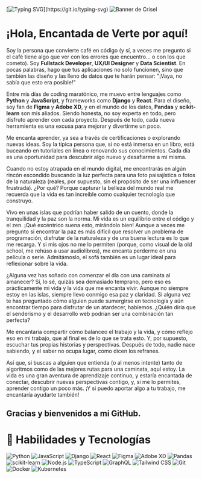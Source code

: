 [![Typing SVG](https://readme-typing-svg.demolab.com?font=Poppins&weight=300&size=80&pause=1000&color=A793F7&background=FFF9F000&width=1500&height=200&lines=Hello%2C+World!+...+I'm+Crisel%F0%9F%AA%BB;Welcome+to+my+GitHub+Profile!;Designing+and+coding+with+passion;Explore+my+work+and+let%E2%80%99s+connect!)](https://git.io/typing-svg)
![Banner de Crisel](https://github.com/CriselPy/CriselPy/blob/main/Banner%20Crisel.gif)


# ¡Hola, Encantada de Verte por aquí!

Soy la persona que convierte café en código (y sí, a veces me pregunto si el café tiene algo que ver con los errores que encuentro… o con los que cometo). Soy **Fullstack Developer**, **UX/UI Designer** y **Data Scientist**. En pocas palabras, hago que tus aplicaciones no solo funcionen, sino que también las diseño y las lleno de datos que te harán pensar: "¡Vaya, no sabía que esto era posible!"

Entre mis días de coding maratónico, me muevo entre lenguajes como **Python** y **JavaScript**, y frameworks como **Django** y **React**. Para el diseño, soy fan de **Figma** y **Adobe XD**, y en el mundo de los datos, **Pandas** y **scikit-learn** son mis aliados. Siendo honesta, no soy experta en todo, pero disfruto aprender con cada proyecto. Después de todo, cada nueva herramienta es una excusa para mejorar y divertirme un poco.

Me encanta aprender, ya sea a través de certificaciones o explorando nuevas ideas. Soy la típica persona que, si no está inmersa en un libro, está buceando en tutoriales en línea o renovando sus conocimientos. Cada día es una oportunidad para descubrir algo nuevo y desafiarme a mí misma.

Cuando no estoy atrapada en el mundo digital, me encontrarás en algún rincón escondido buscando la luz perfecta para una foto paisajística o fotos de la naturaleza (reales, por supuesto, sin el propósito de ser una influencer frustrada). ¿Por qué? Porque capturar la belleza del mundo real me recuerda que la vida es tan increíble como cualquier tecnología que construyo.

Vivo en unas islas que podrían haber salido de un cuento, donde la tranquilidad y la paz son la norma. Mi vida es un equilibrio entre el código y el zen. ¡Qué excéntrico suena esto, mirándolo bien! Aunque a veces me pregunto si encontrar la paz es más difícil que resolver un problema de programación, disfrutar de la naturaleza y de una buena lectura es lo que me recarga. Y si mis ojos no me lo permiten (porque, como visual de la old school, me rehúso a usar audiolibros), me encanta perderme en una película o serie. Admitámoslo, el sofá también es un lugar ideal para reflexionar sobre la vida.

¿Alguna vez has soñado con comenzar el día con una caminata al amanecer? Sí, lo sé, quizás sea demasiado temprano, pero eso es prácticamente mi vida y la vida que me encanta vivir. Aunque no siempre estoy en las islas, siempre llevo conmigo esa paz y claridad. Si alguna vez te has preguntado cómo alguien puede sumergirse en tecnología y aún encontrar tiempo para disfrutar de un atardecer, hablemos. ¿Quién diría que el senderismo y el desarrollo web podrían ser una combinación tan perfecta?

Me encantaría compartir cómo balanceo el trabajo y la vida, y cómo reflejo eso en mi trabajo, que al final es de lo que se trata esto. Y, por supuesto, escuchar tus propias historias y perspectivas. Después de todo, nadie nace sabiendo, y el saber no ocupa lugar, como dicen los refranes.

Así que, si buscas a alguien que entienda (o al menos intente) tanto de algoritmos como de las mejores rutas para una caminata, aquí estoy. La vida es una gran aventura de aprendizaje continuo, y estaría encantada de conectar, descubrir nuevas perspectivas contigo, y, si me lo permites, aprender contigo un poco más. ¡Y si puedo aportar algo a tu trabajo, me encantaría ayudarte también!

## Gracias y bienvenidos a mi GitHub.


# 🌟 Habilidades y Tecnologías

![Python](https://img.shields.io/badge/Python-4B8BBE?style=for-the-badge&logo=python&logoColor=white)
![JavaScript](https://img.shields.io/badge/JavaScript-F7DF1E?style=for-the-badge&logo=javascript&logoColor=black)
![Django](https://img.shields.io/badge/Django-092E20?style=for-the-badge&logo=django&logoColor=white)
![React](https://img.shields.io/badge/React-61DAFB?style=for-the-badge&logo=react&logoColor=black)
![Figma](https://img.shields.io/badge/Figma-0ACF83?style=for-the-badge&logo=figma&logoColor=white)
![Adobe XD](https://img.shields.io/badge/Adobe_XD-FF61F6?style=for-the-badge&logo=adobe-xd&logoColor=white)
![Pandas](https://img.shields.io/badge/Pandas-150458?style=for-the-badge&logo=pandas&logoColor=white)
![scikit-learn](https://img.shields.io/badge/scikit--learn-F7931E?style=for-the-badge&logo=scikit-learn&logoColor=white)
![Node.js](https://img.shields.io/badge/Node.js-339933?style=for-the-badge&logo=node.js&logoColor=white)
![TypeScript](https://img.shields.io/badge/TypeScript-3178C6?style=for-the-badge&logo=typescript&logoColor=white)
![GraphQL](https://img.shields.io/badge/GraphQL-E10098?style=for-the-badge&logo=graphql&logoColor=white)
![Tailwind CSS](https://img.shields.io/badge/Tailwind%20CSS-38B2AC?style=for-the-badge&logo=tailwind-css&logoColor=white)
![Git](https://img.shields.io/badge/Git-F05032?style=for-the-badge&logo=git&logoColor=white)
![Docker](https://img.shields.io/badge/Docker-2496ED?style=for-the-badge&logo=docker&logoColor=white)
![Kubernetes](https://img.shields.io/badge/Kubernetes-326CE5?style=for-the-badge&logo=kubernetes&logoColor=white)



